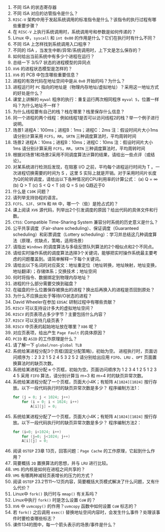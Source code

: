 1. 不同 ISA 的状态寄存器
2. 不同 ISA 对应的访管指令是什么？
3. `RISC-V` 架构中用于发起系统调用的标准指令是什么？该指令的执行过程有哪些重要步骤？
4. 在 `RISC-V` 上执行系统调用时，系统调用号和参数是如何传递的？
5. Linux 中，`syscall` 和 `int 0x80` 的作用是什么？它们在执行时有什么不同？
6. 不同 ISA 上怎样找到系统调用入口程序？
7. 不同的 ISA ，当发生中断/异常/系统调用时，上下文是怎么保存的？
8. 如何给出当前系统中有多少个进程在运行？
9. 总结一下 3/5/7 状态的进程模型的异同点
10. `XV6` 的进程状态模型是怎样的？
11. `XV6` 的 PCB 中包含哪些重要信息？
12. 进程的有效代码在地址空间中是从 `0x0` 开始的吗？为什么？
13. 进程运行时 `PC` 指向的地址是（物理内存地址/虚拟地址）？采用这一地址方式的好处是什么？
14. 课堂上讲解的 `mywal` 程序的执行：重复运行两次相同程序 `myval 5`，位置一样吗？为什么地址不一样？
15. 为什么线程要有自己的栈？栈在哪里？栈里保存什么信息？
16. 同一个进程的两个线程：例如线程1是否可以访问线程2的栈？举一个例子进行说明。
17. 场景1 
    进程A：100ms；进程B：1ms；进程C：2ms 
    注：假设时间片大小1ms
    请分别计算采用 `FCFS`，`RR`，`SRTN` 三种调度算法时，平均周转时间
18. 场景2
    进程A：10ms；进程B：10ms；进程C：10ms
    注：假设时间片大小1ms
    请分别计算采用 `FCFS`，`RR`，`SRTN` 三种调度算法时，平均周转时间
19. 根据对场景1和场景2采用不同调度算法计算的结果，请给出一些点评（或结论）。
20. 对某系统进行检测后发现，在阻塞 I/O 之前，平均每个进程运行时间为 T 。一次进程切换需要的时间为 S ，这里 S 实际上就是开销。对于采用时间片长度为Q的轮转调度，请给出以下各种情况的CPU利用率的计算公式：
    (a) Q = ∞
    (b) Q > T
    (c) S < Q < T
    (d) Q = S
    (e) Q趋近于0
21. 什么是 `C10K` 问题？
22. 请列举支持协程的语言。
23. `FCFS`、`SJF`、`SRTN` 和 `RR` 中，哪一个（些）是抢占式的？
24. 课上阅读 `XV6` 源代码，列举出2个引发调度的原因？给出代码的具体文件和行数。
25. `CTSS`: Compatible Time-Sharing System 兼容分时系统的历史意义是什么？
26. 公平共享调度（Fair-share scheduling）、保证调度（Guaranteed scheduling）和彩票调度（Lottery scheduling）：学习并总结这几种调度算法（原理，优缺点，策略，适用场景）
27. 请指出 `Windows` 的调度算法与多级反馈队列算法的2个相似点和2个不同点。
28. 请给实时操作系统的调度算法选择3个关键词，能够把实时操作系统最主要考虑的问题覆盖到。请简单解释一下每个关键词。
29. 请给出以下名词的对应英文：地址重定位（地址转换，地址映射，地址变换，地址翻译）；存储体系；交换技术；地址空间
30. 何时将指令、数据绑定到物理内存地址？
31. 进程的什么部分需要交换到磁盘？
32. 在磁盘的什么位置保存被换出的进程？换出后再换入的进程是否回到原处？
33. 为什么不应换出处于等待I/O状态的进程？
34. David Wheeler在参加 `EDSAC` 研制过程中有哪些贡献？
35. `RISCV` 可以支持设计多大的虚拟地址空间？
36. `RISCV` 的页表项占多少字节？主要包括什么内容？
37. `RISCV` 可以支持几级页表？
38. `RISCV` 中页表的起始地址放在哪里？`X86` 呢？
39. 对应页表项，给出产生 `Page Fault` 的具体原因？
40. `PCID` 和 `ASID` 的工作原理是什么？
41. 请了解一下 `global/non-global TLB`
42. 系统给某进程分配3个页框(固定分配策略)，初始为空。 进程执行时，页面访问顺序为：2 3 2 1 5 2 4 5 3 2 5 2 请分别给出应用 `FIFO`、`LRU` 、`OPT` 页面置换算法时的缺页次数。
43. 系统给某进程分配 `m` 个页框，初始为空。页面访问顺序为 1 2 3 4 1 2 5 1 2 3 4 5 采用 `FIFO` 算法，请分别计算当 m=3 和 m=4 时的缺页异常次数。
44. 系统给某进程分配了一个页框，页面大小4K；有矩阵 `A[1024][1024]` 按行存放。以下一段代码执行时的缺页异常次数是多少？
    程序编制方法1：
    ```c
    for (j = 0; j < 1024; j++)
        for (i = 0; i < 1024; i++)
            A[i][j] = 0;
    ```
45. 系统给某进程分配了一个页框，页面大小4K；有矩阵 `A[1024][1024]` 按行存放。以下一段代码执行时的缺页异常次数是多少？
    程序编制方法2：
    ```c
    for (i=0; i<1024; i++)
        for (j=0; j<1024; j++)
        A[i][j] = 0;
    ```
46. 阅读 `OSTEP` 23章 13页，回答问题：`Page Cache` 的工作原理，它起到什么作用？
47. 简要概括 `2Q` 置换算法的思想，并与 `LRU` 进行比较。
48. `VMS` 的内核是如何在进程之间共享的？
49. `VMS` 有哪两种减轻页表增长的压力的方式？
50. 阅读 `OSTEP` 23.2节11～12页内容，简要概括大页模式解决了什么问题，又有什么代价？
51. Linux中 `fork()` 执行时与 `mmap()` 有关系吗？
52. Linux中执行 `fork()` 时是怎么设置 `CoW` 的？
53. `XV6` 中 `uvmcopy()` 的作用？`uvmcopy` 函数中如何设置 `CoW` 标志的？
54. 若 `fork()` 之后调用 `exec()` 替换地址空间内容时，会发生什么事件？处理该事件时要检查哪些标志？
55. 课件134的图中，每一个箭头表示的场景/事件是什么？